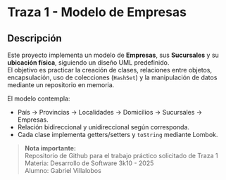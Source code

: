 # Traza 1 - Modelo de Empresas

## Descripción
Este proyecto implementa un modelo de **Empresas**, sus **Sucursales** y su **ubicación física**, siguiendo un diseño UML predefinido.  
El objetivo es practicar la creación de clases, relaciones entre objetos, encapsulación, uso de colecciones (`HashSet`) y la manipulación de datos mediante un repositorio en memoria.

El modelo contempla:  
- País → Provincias → Localidades → Domicilios → Sucursales → Empresas.  
- Relación bidireccional y unidireccional según corresponda.  
- Cada clase implementa getters/setters y `toString` mediante Lombok.
  
>    **Nota importante:**  
> Repositorio de Github para el trabajo práctico solicitado de Traza 1            
> Materia: Desarrollo de Software 3k10 - 2025  
> Alumno: Gabriel Villalobos

